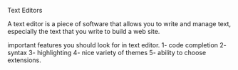 Text Editors

A text editor is a piece of software that
allows you to write and manage text, especially the text that you write
to build a web site.

important features you should look for in text editor.
    1-  code completion
    2-  syntax
    3-  highlighting
    4-  nice variety of themes
    5-  ability to choose extensions.